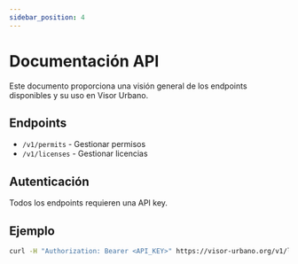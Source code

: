 ```yaml
---
sidebar_position: 4
---
```


# Documentación API

Este documento proporciona una visión general de los endpoints disponibles y su uso en Visor Urbano.

## Endpoints

- `/v1/permits` - Gestionar permisos
- `/v1/licenses` - Gestionar licencias

## Autenticación

Todos los endpoints requieren una API key.

## Ejemplo

```bash
curl -H "Authorization: Bearer <API_KEY>" https://visor-urbano.org/v1/licenses
```

